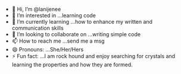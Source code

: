 - 👋 Hi, I’m @lanijenee
- 👀 I’m interested in ...learning code
- 🌱 I’m currently learning ...how to enhance my written and communication skills
- 💞️ I’m looking to collaborate on ...writing simple code
- 📫 How to reach me ...send me a msg
- 😄 Pronouns: ...She/Her/Hers
- ⚡ Fun fact: ...I am rock hound and enjoy searching for crystals and learning the properties and how they are formed. 

<!---
lanijenee/lanijenee is a ✨ special ✨ repository because its `README.md` (this file) appears on your GitHub profile.
You can click the Preview link to take a look at your changes.
--->
